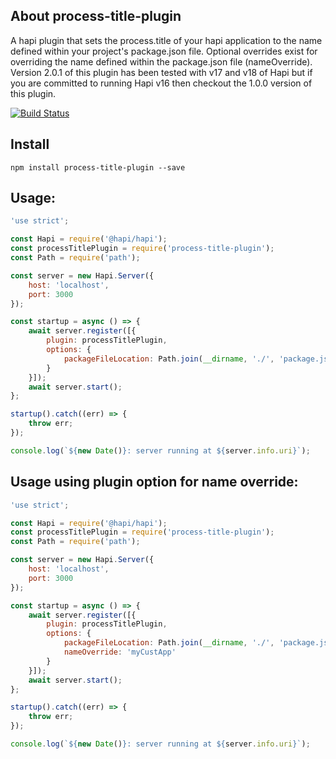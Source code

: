 
## About process-title-plugin

A hapi plugin that sets the process.title of your hapi application to the name defined within your project's package.json file.  Optional overrides exist for overriding the name defined within the package.json file (nameOverride).  Version 2.0.1 of this plugin has been tested with v17 and v18 of Hapi but if you are committed to running Hapi v16 then checkout the 1.0.0 version of this plugin.

[![Build Status](https://travis-ci.org/visualjeff/process-title-plugin.png)](https://travis-ci.org/visualjeff/process-title-plugin)

## Install
```
npm install process-title-plugin --save
```

## Usage:

```js
'use strict';

const Hapi = require('@hapi/hapi');
const processTitlePlugin = require('process-title-plugin');
const Path = require('path');

const server = new Hapi.Server({
    host: 'localhost',
    port: 3000
});

const startup = async () => {
    await server.register([{
        plugin: processTitlePlugin,
        options: {
            packageFileLocation: Path.join(__dirname, './', 'package.json')
        }
    }]);
    await server.start();
};

startup().catch((err) => {
    throw err;
});

console.log(`${new Date()}: server running at ${server.info.uri}`);
```


## Usage using plugin option for name override:

```js
'use strict';

const Hapi = require('@hapi/hapi');
const processTitlePlugin = require('process-title-plugin');
const Path = require('path');

const server = new Hapi.Server({
    host: 'localhost',
    port: 3000
});

const startup = async () => {
    await server.register([{
        plugin: processTitlePlugin,
        options: {
            packageFileLocation: Path.join(__dirname, './', 'package.json')
            nameOverride: 'myCustApp'
        }
    }]);
    await server.start();
};

startup().catch((err) => {
    throw err;
});

console.log(`${new Date()}: server running at ${server.info.uri}`);
```
